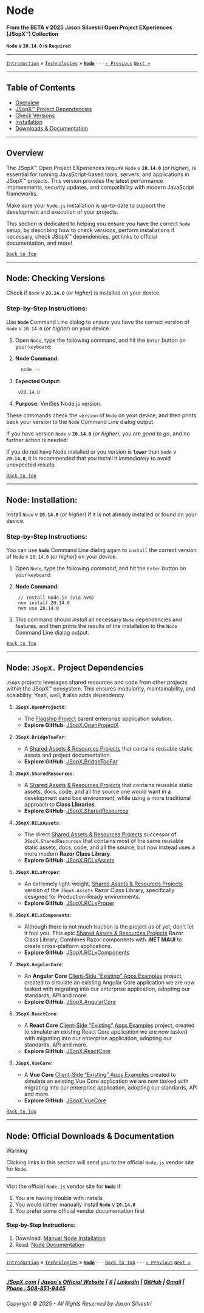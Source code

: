 ﻿# Node

**From the ﻿BETA v 2025 Jason Silvestri Open Project EXperiences (JSopX™) Collection**

**`Node` v `20.14.0` is `Required`**

---

[`Introduction`](../../../../../Introduction/) » [`Technologies`](./ReadMe.md) » **[`Node`](./Node.md)** · · · [`« Previous`](./NetCoreMauiHybrid.md) [`Next »`](./npm.md)

---

## Table of Contents

- [Overview](#overview)
- [JSopX™ Project Dependencies](#node-jsopx-project-dependencies)
- [Check Versions](#node-checking-versions)
- [Installation](#node-installation)
- [Downloads & Documentation](#node-official-downloads--documentation)

---

## **Overview**  

The JSopX™ Open Project EXperiences _require_ `Node` v **`20.14.0`** (_or higher_), is essential for running JavaScript-based tools, servers, and applications in JSopX™ projects. This version provides the latest performance improvements, security updates, and compatibility with modern JavaScript frameworks. 

Make sure your `Node.js` installation is up-to-date to support the development and execution of your projects.

This section is dedicated to helping you ensure you have the correct `Node` setup, by describing how to check versions, perform installations if necessary, check JSopX™ dependencies, get links to official documentation, and more!


[`Back to Top`](#table-of-contents)

---

## Node: Checking Versions

Check if `Node` v **`20.14.0`** (_or higher_) is installed on your device.

### Step-by-Step Instructions:

Use **`Node`** Command Line dialog to ensure you have the correct version of `Node` v `20.14.0` (_or higher_) on your device.
   
1. Open `Node`, type the following command, and hit the `Enter` button on your `keyboard`:
   
2. **Node Command:**
     ```bash
       node -v
     ```
3. **Expected Output:** 
      ```
       v20.14.0
      ```
4. **Purpose:** Verifies Node.js version.

These commands check the `version` of `Node` on your device, and then prints back your version to the `Node` Command Line dialog output.
   
If you have version `Node` v **`20.14.0`** (_or higher_), you are _good to go_, and no further action is needed!
   
If you do not have Node installed or you version is **`lower`** than `Node` v **`20.14.0`**, it is recommended that you install it _immediately_ to avoid unexpected results.


[`Back to Top`](#table-of-contents)

---


## Node: Installation:

Install `Node` v **`20.14.0`** (_or higher_) if it is not already installed or found on your device.

### Step-by-Step Instructions:

You can use **`Node`** Command Line dialog again to `install` the correct version of `Node` v `20.14.0` (_or higher_) on your device.
   
1. Open `Node`, type the following _command_, and hit the `Enter` button on your `keyboard`:

2. **Node Command:**
     ```node
      // Install Node.js (via nvm)
      nvm install 20.14.0
      nvm use 20.14.0
     ```
    
3. This command should _install_ all necessary `Node` dependencies and features, and then prints the results of the installation to the `Node` Command Line dialog output.

[`Back to Top`](#table-of-contents)

---

## **Node: `JSopX.` Project Dependencies**

`JSopX` projects leverages shared resources and code from other projects within the JSopX™ ecosystem. This ensures modularity, maintainability, and scalability. Yeah, well, it also adds dependency.

1. **`JSopX.OpenProjectX`**:
   - The [Flagship Project](../../../../../Introduction/JSopxProjectsFamilies.md#1-flagship-projects) parent enterprise application solution.
   - **Explore GitHub**: [JSopX.OpenProjectX](../../../../../OpenProjects/jsopx.OpenProjectX)

2. **`JSopX.BridgeTooFar`**:
   - A [Shared Assets & Resources Projects](../../../../../Introduction/JSopxProjectsFamilies.md#2-shared-assets--resources-projects) that contains reusable static assets and project documentation.
   - **Explore GitHub**: [JSopX.BridgeTooFar](../../../../../OpenProjects/jsopx.BridgeTooFar)

3. **`JSopX.SharedResources`**:
   - A [Shared Assets & Resources Projects](../../../../../Introduction/JSopxProjectsFamilies.md#2-shared-assets--resources-projects) that contains reusable static assets, docs, code, and all the source one would want in a development sand box environment, while using a more traditional approach to **Class Libraries**.
   - **Explore GitHub**: [JSopX.SharedResources](../../../../../OpenProjects/jsopx.SharedResources)
 
4. **`JSopX.RCLxAssets`**:
   - The direct [Shared Assets & Resources Projects](../../../../../Introduction/JSopxProjectsFamilies.md#2-shared-assets--resources-projects) successor of `JSopX.SharedResources` that contains most of the same reusable static assets, docs, code, and all the source, but now instead uses a more modern **Razor Class Library**. 
   - **Explore GitHub**: [JSopX.RCLxAssets](../../../../../OpenProjects/jsopx.RCLxAssets)

5. **`JSopX.RCLxProper`**:
   - An extremely light-weight, [Shared Assets & Resources Projects](../../../../../Introduction/JSopxProjectsFamilies.md#2-shared-assets--resources-projects) version of the `JSopX.Assets` Razor Class Library, specifically designed for Production-Ready environments.
   - **Explore GitHub**: [JSopX.RCLxProper](../../../../../OpenProjects/jsopx.RCLxProper)

6. **`JSopX.RCLxComponents`**:
   - Although there is not much traction is the project as of yet, don't let it fool you. This epic [Shared Assets & Resources Projects](../../../../../Introduction/JSopxProjectsFamilies.md#2-shared-assets--resources-projects) Razor Class Library, Combines Razor components with **.NET MAUI** to create cross-platform applications.
   - **Explore GitHub**: [JSopX.RCLxComponents](../../../../../OpenProjects/jsopx.RCLxComponents)

7. **`JSopX.AngularCore`**:
    - An **Angular Core** [Client-Side “Existing” Apps Examples](../../../../../Introduction/JSopxProjectsFamilies.md#5-client-side-existing-apps-examples) project, created to simulate an existing Angular Core application we are now tasked with migrating into our enterprise application, adopting our standards, API and more.
    - **Explore GitHub**: [JSopX.AngularCore](../../../../../OpenProjects/jsopx.AngularCore)

8. **`JSopX.ReactCore`**:
    - A **React Core** [Client-Side “Existing” Apps Examples](../../../../../Introduction/JSopxProjectsFamilies.md#5-client-side-existing-apps-examples) project, created to simulate an existing React Core application we are now tasked with migrating into our enterprise application, adopting our standards, API and more.
    - **Explore GitHub**: [JSopX.ReactCore](../../../../../OpenProjects/jsopx.ReactCore)
  
9. **`JSopX.VueCore`**:
    - A **Vue Core** [Client-Side “Existing” Apps Examples](../../../../../Introduction/JSopxProjectsFamilies.md#5-client-side-existing-apps-examples) created to simulate an existing Vue Core application we are now tasked with migrating into our enterprise application, adopting our standards, API and more.
    - **Explore GitHub**: [JSopX.VueCore](../../../../../OpenProjects/jsopx.VueCore)
  
[`Back to Top`](#table-of-contents)

---

## Node: Official Downloads & Documentation

> [!WARNING]
> Clicking links in this section will send you to the official `Node.js` vendor site for `Node`.
> 

---

Visit the official `Node.js` vendor site for **`Node`** if:

1. You are having trouble with installs
2. You would rather manually install **`Node`** v **`20.14.0`**
3. You prefer some official vendor documentation first
   
#### Step-by-Step Instructions:
   
1. Download: [Manual Node Installation](https://nodejs.org/)
2. Read: [Node Documentation](https://nodejs.org/en/docs/)

---

[`Introduction`](../../../../../Introduction/) » [`Technologies`](./ReadMe.md) » **[`Node`](./Node.md)** · · · [`Back to Top`](#table-of-contents) · · · [`« Previous`](./NetCoreMauiHybrid.md) [`Next »`](./npm.md)

---

##### [JSopX.com](https://www.jsopx.com/) | [Jason's Official Website](https://www.jsilvestri.com/) | [X](https://www.x.com/JasonSilvestri) | [LinkedIn](http://www.linkedin.com/in/JasonSilvestri) | [GitHub](https://github.com/JasonSilvestri) | [Gmail](mailto:therealjasonsilvestri@gmail.com) | [Phone : 508-851-9445](phoneto:508-851-9445)

###### Copyright © 2025 - All Rights Reserved by Jason Silvestri
